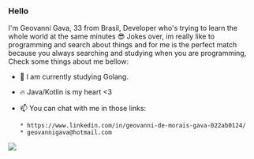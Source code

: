 ### Hello 

     
   I'm Geovanni Gava, 33 from Brasil, Developer who's trying to learn the whole world at the same minutes :sunglasses: 
   Jokes over, im really like to programming and search about things and for me is the perfect match because you always searching and studying when you are programming,
   Check some things about me bellow:

- 🔭 I am currently studying Golang.
- :fire: Java/Kotlin is my heart <3
- 📫 You can chat with me in those links: 

      * https://www.linkedin.com/in/geovanni-de-morais-gava-022ab0124/
      * geovannigava@hotmail.com

       
 ![](https://komarev.com/ghpvc/?username=gavageovanni)
